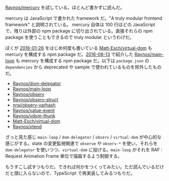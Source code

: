 [Raynos/mercury][] を試している。ほとんど書かずに読んだ。

mercury は JavaScript で書かれた framework だ。"A truly modular frontend framework" と説明されている。 mercury 自体は 100 行ほどの JavaScript で、残りは外部の npm package に切り出されている。直接それらの npm package を使うこともできるので truly modular というわけだ。

ぼくが [2016-01-26][] をはじめ何度も書いている [Matt-Esch/virtual-dom][] も mercury を構成する npm package だ。[2016-08-13][] で紹介した [Raynos/main-loop][] も mercury を構成する npm package だ。以下は `package.json` の `dependencies` から deprecated や sample で使われているものを除外したものだ。

- [Raynos/dom-delegator][]
- [Raynos/main-loop][]
- [Raynos/observ][]
- [Raynos/observ-struct][]
- [nrw/observ-varhash][]
- [Raynos/value-event][]
- [Raynos/vdom-thunk][]
- [Matt-Esch/virtual-dom][]
- [Raynos/xtend][]

ざっと見た感じ `main-loop` / `dom-delegator` / `observ` / `virtual-dom` が中心的な感じがする。state の変更監視関連で `observe` や `observ-*` を使い、それらを `dom-delegator` を使いつつ、`virtual-dom` に投げる。`main-loop` がそれを RAF : Request Animation Frame 単位で描画するよう制御する。

もうすこし試すつもりだ。できれば何かをつくってみたい。ただ読んでいるだけだと頭に入らないので、TypeScript で再実装してみるつもりだ。

[2016-01-26]: https://blog.bouzuya.net/2016/01/26/
[2016-08-13]: https://blog.bouzuya.net/2016/08/13/
[Matt-Esch/virtual-dom]: https://github.com/Matt-Esch/virtual-dom
[Raynos/dom-delegator]: https://github.com/Raynos/dom-delegator
[Raynos/main-loop]: https://github.com/Raynos/main-loop
[Raynos/mercury]: https://github.com/Raynos/mercury
[Raynos/observ-struct]: https://github.com/Raynos/observ-struct
[Raynos/observ]: https://github.com/Raynos/observ
[Raynos/value-event]: https://github.com/Raynos/value-event
[Raynos/vdom-thunk]: https://github.com/Raynos/vdom-thunk
[Raynos/xtend]: https://github.com/Raynos/xtend
[nrw/observ-varhash]: https://github.com/nrw/observ-varhash
